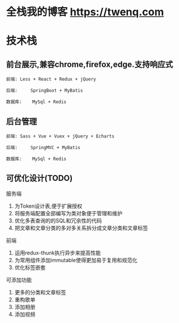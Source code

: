 # 全栈我的博客 https://twenq.com
# 技术栈
## 前台展示,兼容chrome,firefox,edge.支持响应式
	前端:	Less + React + Redux + jQuery

	后端: 	SpringBoot + MyBatis

	数据库:	MySql + Redis

## 后台管理
	前端:	Sass + Vue + Vuex + jQuery + Echarts

	后端: 	SpringMVC + MyBatis 

	数据库:	MySql + Redis
## 可优化设计(TODO)
服务端  
1. 为Token设计表,便于扩展授权
2. 将服务端配置全部编写为类对象便于管理和维护
3. 优化多表查询的的SQL和冗余性的代码
4. 把文章和文章分类的多对多关系拆分成文章分类和文章标签

前端
1. 运用redux-thunk执行异步来提高性能
2. 为常用组件添加immutable使得更加易于复用和规范化
3. 优化标签嵌套

可添加功能
1. 更多的分类和文章标签
2. 重构歌单
3. 添加相册
4. 添加视频
